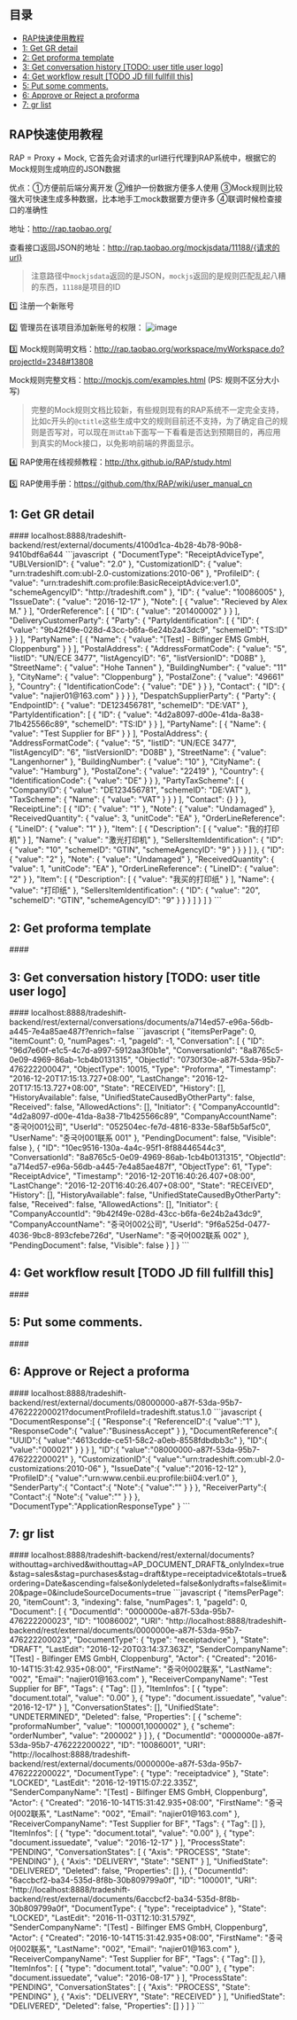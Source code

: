 ## 目录

- [RAP快速使用教程](#1)
- [1: Get GR detail](#2)
- [2: Get proforma template](#3)
- [3: Get conversation history [TODO: user title user logo]](#4)
- [4: Get workflow result [TODO JD fill fullfill this]](#5)
- [5: Put some comments.](#6)
- [6: Approve or Reject a proforma](#7)
- [7: gr list](#8)

<h2 id="1">RAP快速使用教程</h2>

RAP = Proxy + Mock, 它首先会对请求的url进行代理到RAP系统中，根据它的Mock规则生成响应的JSON数据

优点：①方便前后端分离开发 ②维护一份数据方便多人使用 ③Mock规则比较强大可快速生成多种数据，比本地手工mock数据要方便许多 ④联调时候检查接口的准确性

地址：http://rap.taobao.org/

查看接口返回JSON的地址：http://rap.taobao.org/mockjsdata/11188/{请求的url}
>注意路径中`mockjsdata`返回的是JSON，`mockjs`返回的是规则匹配乱起八糟的东西，`11188`是项目的ID

1️⃣ 注册一个新账号

2️⃣ 管理员在该项目添加新账号的权限：
![image](https://cloud.githubusercontent.com/assets/12554487/21424410/af833960-c87d-11e6-991c-22d494d733c4.png)

3️⃣ Mock规则简明文档：http://rap.taobao.org/workspace/myWorkspace.do?projectId=2348#13808

Mock规则完整文档：http://mockjs.com/examples.html (PS: 规则不区分大小写)

>完整的Mock规则文档比较新，有些规则现有的RAP系统不一定完全支持，比如c开头的`@ctitle`这些生成中文的规则目前还不支持，为了确定自己的规则是否写对，可以现在`测试tab`下面写一下看看是否达到预期目的，再应用到真实的Mock接口，以免影响前端的界面显示。

4️⃣ RAP使用在线视频教程：http://thx.github.io/RAP/study.html

5️⃣ RAP使用手册：https://github.com/thx/RAP/wiki/user_manual_cn

<h2 id="2">1: Get GR detail</h2>
####   localhost:8888/tradeshift-backend/rest/external/documents/4100d1ca-4b28-4b78-90b8-9410bdf6a644
  ```javascript
  {
  "DocumentType": "ReceiptAdviceType",
  "UBLVersionID": {
    "value": "2.0"
  },
  "CustomizationID": {
    "value": "urn:tradeshift.com:ubl-2.0-customizations:2010-06"
  },
  "ProfileID": {
    "value": "urn:tradeshift.com:profile:BasicReceiptAdvice:ver1.0",
    "schemeAgencyID": "http://tradeshift.com"
  },
  "ID": {
    "value": "10086005"
  },
  "IssueDate": {
    "value": "2016-12-17"
  },
  "Note": [
    {
      "value": "Recieved by Alex M."
    }
  ],
  "OrderReference": [
    {
      "ID": {
        "value": "201400002"
      }
    }
  ],
  "DeliveryCustomerParty": {
    "Party": {
      "PartyIdentification": [
        {
          "ID": {
            "value": "9b42f49e-028d-43cc-b6fa-6e24b2a43dc9",
            "schemeID": "TS:ID"
          }
        }
      ],
      "PartyName": [
        {
          "Name": {
            "value": "[Test] - Bilfinger EMS GmbH, Cloppenburg"
          }
        }
      ],
      "PostalAddress": {
        "AddressFormatCode": {
          "value": "5",
          "listID": "UN/ECE 3477",
          "listAgencyID": "6",
          "listVersionID": "D08B"
        },
        "StreetName": {
          "value": "Hohe Tannen"
        },
        "BuildingNumber": {
          "value": "11"
        },
        "CityName": {
          "value": "Cloppenburg"
        },
        "PostalZone": {
          "value": "49661"
        },
        "Country": {
          "IdentificationCode": {
            "value": "DE"
          }
        }
      },
      "Contact": {
        "ID": {
          "value": "najier01@163.com"
        }
      }
    }
  },
  "DespatchSupplierParty": {
    "Party": {
      "EndpointID": {
        "value": "DE123456781",
        "schemeID": "DE:VAT"
      },
      "PartyIdentification": [
        {
          "ID": {
            "value": "4d2a8097-d00e-41da-8a38-71b425566c89",
            "schemeID": "TS:ID"
          }
        }
      ],
      "PartyName": [
        {
          "Name": {
            "value": "Test Supplier for BF"
          }
        }
      ],
      "PostalAddress": {
        "AddressFormatCode": {
          "value": "5",
          "listID": "UN/ECE 3477",
          "listAgencyID": "6",
          "listVersionID": "D08B"
        },
        "StreetName": {
          "value": "Langenhorner"
        },
        "BuildingNumber": {
          "value": "10"
        },
        "CityName": {
          "value": "Hamburg"
        },
        "PostalZone": {
          "value": "22419"
        },
        "Country": {
          "IdentificationCode": {
            "value": "DE"
          }
        }
      },
      "PartyTaxScheme": [
        {
          "CompanyID": {
            "value": "DE123456781",
            "schemeID": "DE:VAT"
          },
          "TaxScheme": {
            "Name": {
              "value": "VAT"
            }
          }
        }
      ],
      "Contact": {}
    }
  },
  "ReceiptLine": [
    {
      "ID": {
        "value": "1"
      },
      "Note": {
        "value": "Undamaged"
      },
      "ReceivedQuantity": {
        "value": 3,
        "unitCode": "EA"
      },
      "OrderLineReference": {
        "LineID": {
          "value": "1"
        }
      },
      "Item": [
        {
          "Description": [
            {
              "value": "我的打印机"
            }
          ],
          "Name": {
            "value": "激光打印机"
          },
          "SellersItemIdentification": {
            "ID": {
              "value": "10",
              "schemeID": "GTIN",
              "schemeAgencyID": "9"
            }
          }
        }
      ]
    },
    {
      "ID": {
        "value": "2"
      },
      "Note": {
        "value": "Undamaged"
      },
      "ReceivedQuantity": {
        "value": 1,
        "unitCode": "EA"
      },
      "OrderLineReference": {
        "LineID": {
          "value": "2"
        }
      },
      "Item": [
        {
          "Description": [
            {
              "value": "我买的打印纸"
            }
          ],
          "Name": {
            "value": "打印纸"
          },
          "SellersItemIdentification": {
            "ID": {
              "value": "20",
              "schemeID": "GTIN",
              "schemeAgencyID": "9"
            }
          }
        }
      ]
    }
  ]
}
```
<h2 id="3">2: Get proforma template</h2>
####   

<h2 id="4">3: Get conversation history [TODO: user title user logo]</h2>
####   localhost:8888/tradeshift-backend/rest/external/conversations/documents/a714ed57-e96a-56db-a445-7e4a85ae487f?enrich=false
```javascript
{
  "itemsPerPage": 0,
  "itemCount": 0,
  "numPages": -1,
  "pageId": -1,
  "Conversation": [
    {
      "ID": "96d7e60f-e1c5-4c7d-a997-5912aa3f0b1e",
      "ConversationId": "8a8765c5-0e09-4969-86ab-1cb4b0131315",
      "ObjectId": "0730f30e-a87f-53da-95b7-476222200047",
      "ObjectType": 10015,
      "Type": "Proforma",
      "Timestamp": "2016-12-20T17:15:13.727+08:00",
      "LastChange": "2016-12-20T17:15:13.727+08:00",
      "State": "RECEIVED",
      "History": [],
      "HistoryAvailable": false,
      "UnifiedStateCausedByOtherParty": false,
      "Received": false,
      "AllowedActions": [],
      "Initiator": {
        "CompanyAccountId": "4d2a8097-d00e-41da-8a38-71b425566c89",
        "CompanyAccountName": "중국어001公司",
        "UserId": "052504ec-fe7d-4816-833e-58af5b5af5c0",
        "UserName": "중국어001联系 001"
      },
      "PendingDocument": false,
      "Visible": false
    },
    {
      "ID": "10ec9516-130a-4a4c-95f1-8f88446544c3",
      "ConversationId": "8a8765c5-0e09-4969-86ab-1cb4b0131315",
      "ObjectId": "a714ed57-e96a-56db-a445-7e4a85ae487f",
      "ObjectType": 61,
      "Type": "ReceiptAdvice",
      "Timestamp": "2016-12-20T16:40:26.407+08:00",
      "LastChange": "2016-12-20T16:40:26.407+08:00",
      "State": "RECEIVED",
      "History": [],
      "HistoryAvailable": false,
      "UnifiedStateCausedByOtherParty": false,
      "Received": false,
      "AllowedActions": [],
      "Initiator": {
        "CompanyAccountId": "9b42f49e-028d-43cc-b6fa-6e24b2a43dc9",
        "CompanyAccountName": "중국어002公司",
        "UserId": "9f6a525d-0477-4036-9bc8-893cfebe726d",
        "UserName": "중국어002联系 002"
      },
      "PendingDocument": false,
      "Visible": false
    }
  ]
}
```

<h2 id="5">4: Get workflow result [TODO JD fill fullfill this]</h2>
####  

<h2 id="6">5: Put some comments.</h2>
####  

<h2 id="7">6: Approve or Reject a proforma</h2>
####  localhost:8888/tradeshift-backend/rest/external/documents/08000000-a87f-53da-95b7-476222200021?documentProfileId=tradeshift.status.1.0
```javascript
{
   "DocumentResponse":[
      {
         "Response":{
            "ReferenceID":{
               "value":"1"
            },
            "ResponseCode":{
               "value":"BusinessAccept"
            }
         },
         "DocumentReference":{
            "UUID":{
               "value":"4613cdde-ce51-58c2-a0eb-8558fdbdbb3c"
            },
            "ID":{
               "value":"000021"
            }
         }
      }
   ],
   "ID":{
      "value":"08000000-a87f-53da-95b7-476222200021"
   },
   "CustomizationID":{
      "value":"urn:tradeshift.com:ubl-2.0-customizations:2010-06"
   },
   "IssueDate":{
      "value":"2016-12-12"
   },
   "ProfileID":{
      "value":"urn:www.cenbii.eu:profile:bii04:ver1.0"
   },
   "SenderParty":{
      "Contact":{
         "Note":{
            "value":""
         }
      }
   },
   "ReceiverParty":{
      "Contact":{
         "Note":{
            "value":""
         }
      }
   },
   "DocumentType":"ApplicationResponseType"
}
```
<h2 id="8">7: gr list</h2>
####  localhost:8888/tradeshift-backend/rest/external/documents?withouttag=archived&withouttag=AP_DOCUMENT_DRAFT&_onlyIndex=true&stag=sales&stag=purchases&stag=draft&type=receiptadvice&totals=true&ordering=Date&ascending=false&onlydeleted=false&onlydrafts=false&limit=20&page=0&includeSourceDocuments=true
```javascript
{
  "itemsPerPage": 20,
  "itemCount": 3,
  "indexing": false,
  "numPages": 1,
  "pageId": 0,
  "Document": [
    {
      "DocumentId": "0000000e-a87f-53da-95b7-476222200023",
      "ID": "10086002",
      "URI": "http://localhost:8888/tradeshift-backend/rest/external/documents/0000000e-a87f-53da-95b7-476222200023",
      "DocumentType": {
        "type": "receiptadvice"
      },
      "State": "DRAFT",
      "LastEdit": "2016-12-20T03:14:37.363Z",
      "SenderCompanyName": "[Test] - Bilfinger EMS GmbH, Cloppenburg",
      "Actor": {
        "Created": "2016-10-14T15:31:42.935+08:00",
        "FirstName": "중국어002联系",
        "LastName": "002",
        "Email": "najier01@163.com"
      },
      "ReceiverCompanyName": "Test Supplier for BF",
      "Tags": {
        "Tag": []
      },
      "ItemInfos": [
        {
          "type": "document.total",
          "value": "0.00"
        },
        {
          "type": "document.issuedate",
          "value": "2016-12-17"
        }
      ],
      "ConversationStates": [],
      "UnifiedState": "UNDETERMINED",
      "Deleted": false,
      "Properties": [
        {
          "scheme": "proformaNumber",
          "value": "100001,1000002"
        },
        {
          "scheme": "orderNumber",
          "value": "200002"
        }
      ]
    },
    {
      "DocumentId": "0000000e-a87f-53da-95b7-476222200022",
      "ID": "10086001",
      "URI": "http://localhost:8888/tradeshift-backend/rest/external/documents/0000000e-a87f-53da-95b7-476222200022",
      "DocumentType": {
        "type": "receiptadvice"
      },
      "State": "LOCKED",
      "LastEdit": "2016-12-19T15:07:22.335Z",
      "SenderCompanyName": "[Test] - Bilfinger EMS GmbH, Cloppenburg",
      "Actor": {
        "Created": "2016-10-14T15:31:42.935+08:00",
        "FirstName": "중국어002联系",
        "LastName": "002",
        "Email": "najier01@163.com"
      },
      "ReceiverCompanyName": "Test Supplier for BF",
      "Tags": {
        "Tag": []
      },
      "ItemInfos": [
        {
          "type": "document.total",
          "value": "0.00"
        },
        {
          "type": "document.issuedate",
          "value": "2016-12-17"
        }
      ],
      "ProcessState": "PENDING",
      "ConversationStates": [
        {
          "Axis": "PROCESS",
          "State": "PENDING"
        },
        {
          "Axis": "DELIVERY",
          "State": "SENT"
        }
      ],
      "UnifiedState": "DELIVERED",
      "Deleted": false,
      "Properties": []
    },
    {
      "DocumentId": "6accbcf2-ba34-535d-8f8b-30b809799a0f",
      "ID": "100001",
      "URI": "http://localhost:8888/tradeshift-backend/rest/external/documents/6accbcf2-ba34-535d-8f8b-30b809799a0f",
      "DocumentType": {
        "type": "receiptadvice"
      },
      "State": "LOCKED",
      "LastEdit": "2016-11-03T12:10:31.579Z",
      "SenderCompanyName": "[Test] - Bilfinger EMS GmbH, Cloppenburg",
      "Actor": {
        "Created": "2016-10-14T15:31:42.935+08:00",
        "FirstName": "중국어002联系",
        "LastName": "002",
        "Email": "najier01@163.com"
      },
      "ReceiverCompanyName": "Test Supplier for BF",
      "Tags": {
        "Tag": []
      },
      "ItemInfos": [
        {
          "type": "document.total",
          "value": "0.00"
        },
        {
          "type": "document.issuedate",
          "value": "2016-08-17"
        }
      ],
      "ProcessState": "PENDING",
      "ConversationStates": [
        {
          "Axis": "PROCESS",
          "State": "PENDING"
        },
        {
          "Axis": "DELIVERY",
          "State": "RECEIVED"
        }
      ],
      "UnifiedState": "DELIVERED",
      "Deleted": false,
      "Properties": []
    }
  ]
}
```
